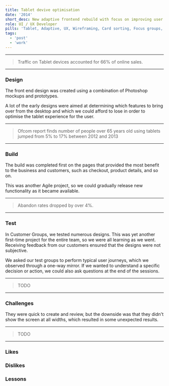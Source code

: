 ```yaml
---
title: Tablet devive optimisation
date: '2014'
short_desc: New adaptive frontend rebuild with focus on improving user experience, modularising codebase & adhering to coding & accessibility standards.
role: UI / UX Developer
pills: 'Tablet, Adaptive, UX, Wireframing, Card sorting, Focus groups, User profiling, Agile'
tags:
  - 'post'
  - 'work'
---
```


---

> Traffic on Tablet devices accounted for 66% of online sales.

---

### Design

The front end design was created using a combination of Photoshop mockups and prototypes.

A lot of the early designs were aimed at determining which features to bring over from the desktop and which we could afford to lose in order to optimise the tablet experience for the user.

---

> Ofcom report finds number of people over 65 years old using tablets jumped from 5% to 17% between 2012 and 2013

---

### Build

The build was completed first on the pages that provided the most benefit to the business and customers, such as checkout, product details, and so on.

This was another Agile project, so we could gradually release new functionality as it became available.

---

> Abandon rates dropped by over 4%.

---

### Test

In Customer Groups, we tested numerous designs. This was yet another first-time project for the entire team, so we were all learning as we went. Receiving feedback from our customers ensured that the designs were not subjective.

We asked our test groups to perform typical user journeys, which we observed through a one-way mirror. If we wanted to understand a specific decision or action, we could also ask questions at the end of the sessions.

---

> TODO

---

### Challenges

They were quick to create and review, but the downside was that they didn't show the screen at all widths, which resulted in some unexpected results.

---

> TODO

---

### Likes

### Dislikes

### Lessons
